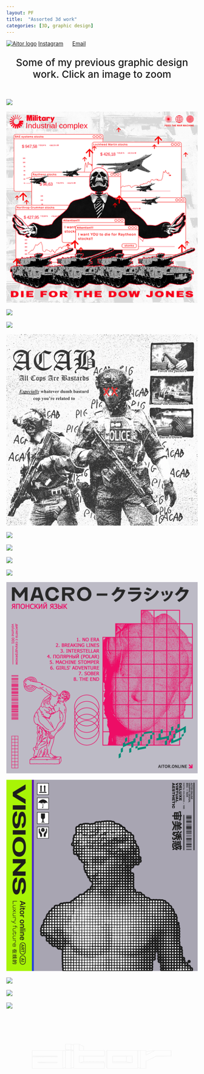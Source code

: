 ```yaml
---
layout: PF
title:  "Assorted 3d work"
categories: [3D, graphic design]
---
```

<div id="headerDiv" class="w1200">
	<a href="/" id="navLogoLink" style="margin-bottom: 0; margin-right: auto;"><img src="{{ site.baseurl }}/media/svg/AitorLogo.svg" id="navLogo" alt="Aitor logo"></a>
	<a href="https://www.instagram.com/aitor.online/" class="PFlink" style="margin-right: 20px;">Instagram</a>
	<a href="mailto:aitor.online555@gmail.com" class="PFlink">Email</a>
</div>
<div class="w1200" style="margin-bottom: 50px;">
		<p style="font-size:26px; text-align: center; font-weight: 500;">
			Some of my previous graphic design work. Click an image to zoom
		</p>
</div>
<div id="PFimgContainer" class="w1200">
	<div class="twoImg imgRow">
			<p><img src="/media/images/PF/yugo.png" class="zoom"></p>
			<p><img src="/media/images/PF/diejones.png" class="zoom"></p>
	</div>
	<div class="threeImg imgRow">
			<p><img src="/media/images/PF/annex.png" class="zoom"></p>
			<p><img src="/media/images/PF/specops.png" class="zoom"></p>
			<p><img src="/media/images/PF/acabWHITE.png" class="zoom"></p>
	</div>
	<div class="threeImg imgRow">
			<p><img src="/media/images/PF/based.png" class="zoom"></p>
			<p><img src="/media/images/PF/romance.png" class="zoom"></p>
			<p><img src="/media/images/PF/reciprocity.png" class="zoom"></p>
	</div>
	<div class="threeImg imgRow">
			<p><img src="/media/images/PF/AOE.png" class="zoom"></p>
			<p><img src="/media/images/PF/macro.png" class="zoom"></p>
			<p><img src="/media/images/PF/visions.png" class="zoom"></p>
	</div>
	<div class="threeImg imgRow">
			<p><img src="/media/images/PF/moodBlack.png" class="zoom"></p>
			<p><img src="/media/images/PF/moodGray.png" class="zoom"></p>
			<p><img src="/media/images/PF/moodWhite.png" class="zoom"></p>
	</div>
</div>

<div style="width: 100%; display: flex; justify-content: center; pointer-events: none; user-select: none;">
	<img src="/media/images/PF/gif2.gif" style="width: 400px; opacity: 0.2; transform: translate(0, -90px);">
</div>
